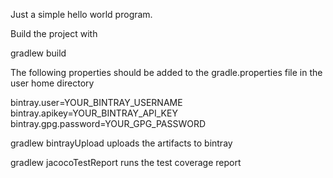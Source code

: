 Just a simple hello world program.

Build the project with

gradlew build

The following properties should be added to the gradle.properties file in the user home directory

bintray.user=YOUR_BINTRAY_USERNAME
bintray.apikey=YOUR_BINTRAY_API_KEY
bintray.gpg.password=YOUR_GPG_PASSWORD

gradlew bintrayUpload uploads the artifacts to bintray

gradlew jacocoTestReport runs the test coverage report